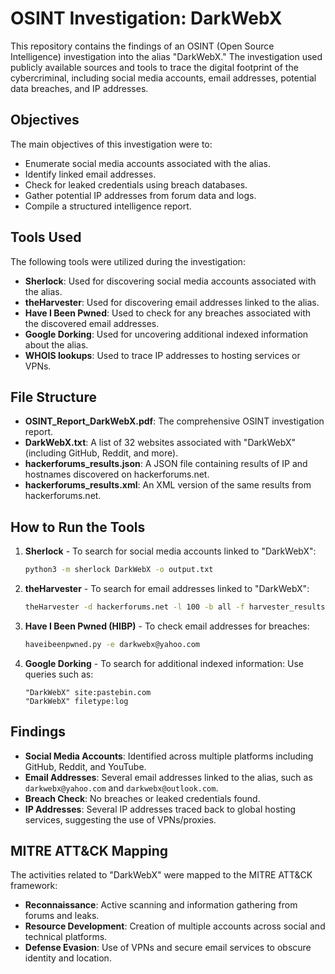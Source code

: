 # OSINT Investigation: DarkWebX

This repository contains the findings of an OSINT (Open Source Intelligence) investigation into the alias "DarkWebX." The investigation used publicly available sources and tools to trace the digital footprint of the cybercriminal, including social media accounts, email addresses, potential data breaches, and IP addresses.

## Objectives

The main objectives of this investigation were to:
- Enumerate social media accounts associated with the alias.
- Identify linked email addresses.
- Check for leaked credentials using breach databases.
- Gather potential IP addresses from forum data and logs.
- Compile a structured intelligence report.

## Tools Used

The following tools were utilized during the investigation:
- **Sherlock**: Used for discovering social media accounts associated with the alias.
- **theHarvester**: Used for discovering email addresses linked to the alias.
- **Have I Been Pwned**: Used to check for any breaches associated with the discovered email addresses.
- **Google Dorking**: Used for uncovering additional indexed information about the alias.
- **WHOIS lookups**: Used to trace IP addresses to hosting services or VPNs.

## File Structure

- **OSINT_Report_DarkWebX.pdf**: The comprehensive OSINT investigation report.
- **DarkWebX.txt**: A list of 32 websites associated with "DarkWebX" (including GitHub, Reddit, and more).
- **hackerforums_results.json**: A JSON file containing results of IP and hostnames discovered on hackerforums.net.
- **hackerforums_results.xml**: An XML version of the same results from hackerforums.net.

## How to Run the Tools

1. **Sherlock** - To search for social media accounts linked to "DarkWebX":
    ```bash
    python3 -m sherlock DarkWebX -o output.txt
    ```
2. **theHarvester** - To search for email addresses linked to "DarkWebX":
    ```bash
    theHarvester -d hackerforums.net -l 100 -b all -f harvester_results
    ```
3. **Have I Been Pwned (HIBP)** - To check email addresses for breaches:
    ```bash
    haveibeenpwned.py -e darkwebx@yahoo.com
    ```
4. **Google Dorking** - To search for additional indexed information:
    Use queries such as:
    ```
    "DarkWebX" site:pastebin.com
    "DarkWebX" filetype:log
    ```

## Findings

- **Social Media Accounts**: Identified across multiple platforms including GitHub, Reddit, and YouTube.
- **Email Addresses**: Several email addresses linked to the alias, such as `darkwebx@yahoo.com` and `darkwebx@outlook.com`.
- **Breach Check**: No breaches or leaked credentials found.
- **IP Addresses**: Several IP addresses traced back to global hosting services, suggesting the use of VPNs/proxies.

## MITRE ATT&CK Mapping

The activities related to "DarkWebX" were mapped to the MITRE ATT&CK framework:
- **Reconnaissance**: Active scanning and information gathering from forums and leaks.
- **Resource Development**: Creation of multiple accounts across social and technical platforms.
- **Defense Evasion**: Use of VPNs and secure email services to obscure identity and location.
